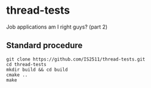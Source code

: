 # thread-tests

Job applications am I right guys? (part 2)

## Standard procedure

```shell
git clone https://github.com/IS2511/thread-tests.git
cd thread-tests
mkdir build && cd build
cmake ..
make
```

